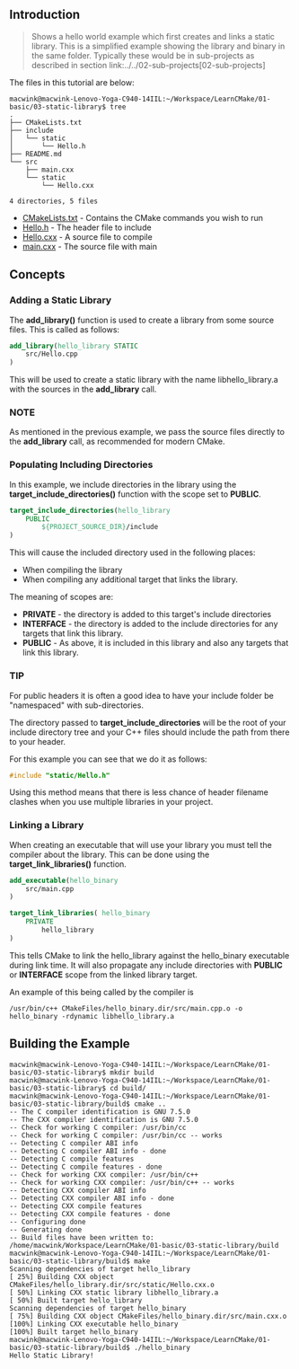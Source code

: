 ## Introduction

> Shows a hello world example which first creates and links a static library. This is a simplified example showing the library and binary in the same folder. Typically
these would be in sub-projects as described in section link:../../02-sub-projects[02-sub-projects]

The files in this tutorial are below:

```console
macwink@macwink-Lenovo-Yoga-C940-14IIL:~/Workspace/LearnCMake/01-basic/03-static-library$ tree
.
├── CMakeLists.txt
├── include
│   └── static
│       └── Hello.h
├── README.md
└── src
    ├── main.cxx
    └── static
        └── Hello.cxx

4 directories, 5 files
```

- [CMakeLists.txt]() - Contains the CMake commands you wish to run
- [Hello.h]() - The header file to include
- [Hello.cxx]() - A source file to compile
- [main.cxx]() - The source file with main

## Concepts

### Adding a Static Library

The **add_library()** function is used to create a library from some source files. This is called as follows:

```cmake
add_library(hello_library STATIC 
    src/Hello.cpp
)
```

This will be used to create a static library with the name libhello_library.a with the sources in the **add_library** call.

### NOTE
As mentioned in the previous example, we pass the source files directly to the **add_library** call, as recommended for modern CMake.

### Populating Including Directories

In this example, we include directories in the library using the **target_include_directories()** function with the scope set to **PUBLIC**.

```cmake
target_include_directories(hello_library
    PUBLIC 
        ${PROJECT_SOURCE_DIR}/include
)
```

This will cause the included directory used in the following places:

- When compiling the library
- When compiling any additional target that links the library.

The meaning of scopes are:

- **PRIVATE** - the directory is added to this target's include directories
- **INTERFACE** - the directory is added to the include directories for any targets that link this library.
- **PUBLIC** - As above, it is included in this library and also any targets that link this library.

### TIP
For public headers it is often a good idea to have your include folder be "namespaced" with sub-directories. 

The directory passed to **target_include_directories** will be the root of your include directory tree and your C++ files should include the path from there to your header.

For this example you can see that we do it as follows:

```c++
#include "static/Hello.h"
```

Using this method means that there is less chance of header filename clashes when you use multiple libraries in your project. 

### Linking a Library

When creating an executable that will use your library you must tell the compiler about the library. This can be done using the **target_link_libraries()** function.

```cmake
add_executable(hello_binary 
    src/main.cpp
)

target_link_libraries( hello_binary
    PRIVATE  
        hello_library
)
```

This tells CMake to link the hello_library against the hello_binary executable during link time. It will also propagate any include directories with **PUBLIC** or **INTERFACE** scope from the linked library target.

An example of this being called by the compiler is

```console
/usr/bin/c++ CMakeFiles/hello_binary.dir/src/main.cpp.o -o hello_binary -rdynamic libhello_library.a
```
## Building the Example

```console
macwink@macwink-Lenovo-Yoga-C940-14IIL:~/Workspace/LearnCMake/01-basic/03-static-library$ mkdir build
macwink@macwink-Lenovo-Yoga-C940-14IIL:~/Workspace/LearnCMake/01-basic/03-static-library$ cd build/
macwink@macwink-Lenovo-Yoga-C940-14IIL:~/Workspace/LearnCMake/01-basic/03-static-library/build$ cmake ..
-- The C compiler identification is GNU 7.5.0
-- The CXX compiler identification is GNU 7.5.0
-- Check for working C compiler: /usr/bin/cc
-- Check for working C compiler: /usr/bin/cc -- works
-- Detecting C compiler ABI info
-- Detecting C compiler ABI info - done
-- Detecting C compile features
-- Detecting C compile features - done
-- Check for working CXX compiler: /usr/bin/c++
-- Check for working CXX compiler: /usr/bin/c++ -- works
-- Detecting CXX compiler ABI info
-- Detecting CXX compiler ABI info - done
-- Detecting CXX compile features
-- Detecting CXX compile features - done
-- Configuring done
-- Generating done
-- Build files have been written to: /home/macwink/Workspace/LearnCMake/01-basic/03-static-library/build
macwink@macwink-Lenovo-Yoga-C940-14IIL:~/Workspace/LearnCMake/01-basic/03-static-library/build$ make
Scanning dependencies of target hello_library
[ 25%] Building CXX object CMakeFiles/hello_library.dir/src/static/Hello.cxx.o
[ 50%] Linking CXX static library libhello_library.a
[ 50%] Built target hello_library
Scanning dependencies of target hello_binary
[ 75%] Building CXX object CMakeFiles/hello_binary.dir/src/main.cxx.o
[100%] Linking CXX executable hello_binary
[100%] Built target hello_binary
macwink@macwink-Lenovo-Yoga-C940-14IIL:~/Workspace/LearnCMake/01-basic/03-static-library/build$ ./hello_binary 
Hello Static Library!
```
